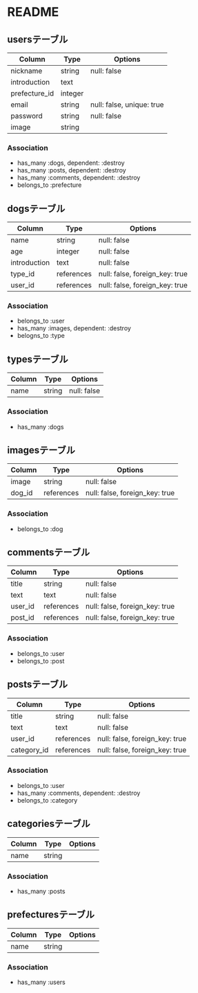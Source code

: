 # README

## usersテーブル

|Column|Type|Options|
|------|----|-------|
|nickname|string|null: false|
|introduction|text|
|prefecture_id|integer|
|email|string|null: false, unique: true|
|password|string|null: false|
|image|string|

### Association
- has_many :dogs, dependent: :destroy
- has_many :posts, dependent: :destroy
- has_many :comments, dependent: :destroy
- belongs_to :prefecture

## dogsテーブル

|Column|Type|Options|
|------|----|-------|
|name|string|null: false|
|age|integer|null: false|
|introduction|text|null: false|
|type_id|references|null: false, foreign_key: true|
|user_id|references|null: false, foreign_key: true|

### Association
- belongs_to :user
- has_many :images, dependent: :destroy
- belogns_to :type

## typesテーブル

|Column|Type|Options|
|------|----|-------|
|name|string|null: false|

### Association
- has_many :dogs

## imagesテーブル

|Column|Type|Options|
|------|----|-------|
|image|string|null: false|
|dog_id|references|null: false, foreign_key: true|

### Association
- belongs_to :dog

## commentsテーブル

|Column|Type|Options|
|------|----|-------|
|title|string|null: false|
|text|text|null: false|
|user_id|references|null: false, foreign_key: true|
|post_id|references|null: false, foreign_key: true|

### Association
- belongs_to :user
- belongs_to :post

## postsテーブル

|Column|Type|Options|
|------|----|-------|
|title|string|null: false|
|text|text|null: false|
|user_id|references|null: false, foreign_key: true|
|category_id|references|null: false, foreign_key: true|

### Association
- belongs_to :user
- has_many :comments, dependent: :destroy
- belongs_to :category

## categoriesテーブル

|Column|Type|Options|
|------|----|-------|
|name|string|

### Association
- has_many :posts

## prefecturesテーブル

|Column|Type|Options|
|------|----|-------|
|name|string|

### Association
- has_many :users
